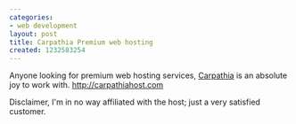 ```yaml
---
categories:
- web development
layout: post
title: Carpathia Premium web hosting
created: 1232583254
---
```

Anyone looking for premium web hosting services, <a title="Carpathia Premium Web hosting" href="http://carpathiahost.com" target="_blank">Carpathia</a> is an absolute joy to work with.  http://carpathiahost.com

Disclaimer, I'm in no way affiliated with the host; just a very satisfied customer.
